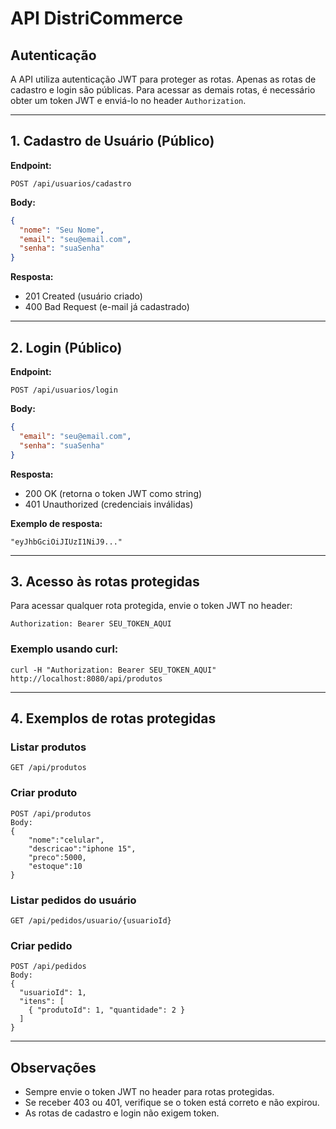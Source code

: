 # API DistriCommerce

## Autenticação

A API utiliza autenticação JWT para proteger as rotas. Apenas as rotas de cadastro e login são públicas. Para acessar as demais rotas, é necessário obter um token JWT e enviá-lo no header `Authorization`.

---

## 1. Cadastro de Usuário (Público)

**Endpoint:**
```
POST /api/usuarios/cadastro
```
**Body:**
```json
{
  "nome": "Seu Nome",
  "email": "seu@email.com",
  "senha": "suaSenha"
}
```
**Resposta:**
- 201 Created (usuário criado)
- 400 Bad Request (e-mail já cadastrado)

---

## 2. Login (Público)

**Endpoint:**
```
POST /api/usuarios/login
```
**Body:**
```json
{
  "email": "seu@email.com",
  "senha": "suaSenha"
}
```
**Resposta:**
- 200 OK (retorna o token JWT como string)
- 401 Unauthorized (credenciais inválidas)

**Exemplo de resposta:**
```
"eyJhbGciOiJIUzI1NiJ9..."
```

---

## 3. Acesso às rotas protegidas

Para acessar qualquer rota protegida, envie o token JWT no header:

```
Authorization: Bearer SEU_TOKEN_AQUI
```

### Exemplo usando curl:

```
curl -H "Authorization: Bearer SEU_TOKEN_AQUI" http://localhost:8080/api/produtos
```

---

## 4. Exemplos de rotas protegidas

### Listar produtos
```
GET /api/produtos
```

### Criar produto
```
POST /api/produtos
Body:
{
    "nome":"celular",
    "descricao":"iphone 15",
    "preco":5000,
    "estoque":10
}
```

### Listar pedidos do usuário
```
GET /api/pedidos/usuario/{usuarioId}
```

### Criar pedido
```
POST /api/pedidos
Body:
{
  "usuarioId": 1,
  "itens": [
    { "produtoId": 1, "quantidade": 2 }
  ]
}
```

---

## Observações
- Sempre envie o token JWT no header para rotas protegidas.
- Se receber 403 ou 401, verifique se o token está correto e não expirou.
- As rotas de cadastro e login não exigem token.
